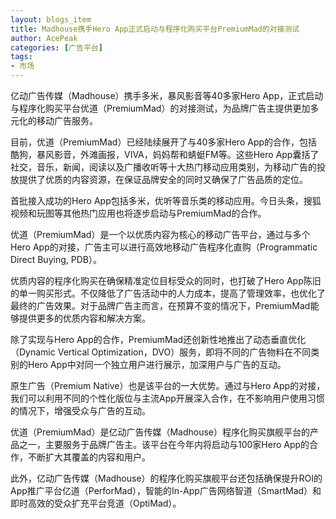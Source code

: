 ```yaml
---
layout: blogs_item
title: Madhouse携手Hero App正式启动与程序化购买平台PremiumMad的对接测试
author: AcePeak
categories: [广告平台]
tags: 
- 市场
---
```


亿动广告传媒（Madhouse）携手多米，暴风影音等40多家Hero App，正式启动与程序化购买平台优道（PremiumMad）的对接测试，为品牌广告主提供更加多元化的移动广告服务。

目前，优道（PremiumMad）已经陆续展开了与40多家Hero App的合作，包括酷狗，暴风影音，外滩画报，VIVA，妈妈帮和蜻蜓FM等。这些Hero App囊括了社交，音乐，新闻，阅读以及广播收听等十大热门移动应用类别，为移动广告的投放提供了优质的内容资源，在保证品牌安全的同时又确保了广告品质的定位。

首批接入成功的Hero App包括多米，优听等音乐类的移动应用。今日头条，搜狐视频和玩图等其他热门应用也将逐步启动与PremiumMad的合作。

优道（PremiumMad）是一个以优质内容为核心的移动广告平台，通过与多个Hero App的对接，广告主可以进行高效地移动广告程序化直购（Programmatic Direct Buying, PDB）。

优质内容的程序化购买在确保精准定位目标受众的同时，也打破了Hero App陈旧的单一购买形式。不仅降低了广告活动中的人力成本，提高了管理效率，也优化了最终的广告效果。对于品牌广告主而言，在预算不变的情况下，PremiumMad能够提供更多的优质内容和解决方案。

除了实现与Hero App的合作，PremiumMad还创新性地推出了动态垂直优化（Dynamic Vertical Optimization，DVO）服务，即将不同的广告物料在不同类别的Hero App中对同一个独立用户进行展示，加深用户与广告的互动。

原生广告（Premium Native）也是该平台的一大优势。通过与Hero App的对接，我们可以利用不同的个性化版位与主流App开展深入合作，在不影响用户使用习惯的情况下，增强受众与广告的互动。

优道（PremiumMad）是亿动广告传媒（Madhouse）程序化购买旗舰平台的产品之一，主要服务于品牌广告主。该平台在今年内将启动与100家Hero App的合作，不断扩大其覆盖的内容和用户。

此外，亿动广告传媒（Madhouse）的程序化购买旗舰平台还包括确保提升ROI的App推广平台亿道（PerforMad），智能的In-App广告网络智道（SmartMad）和即时高效的受众扩充平台竞道（OptiMad）。